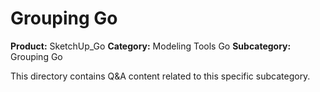 # Grouping Go

**Product:** SketchUp_Go
**Category:** Modeling Tools Go
**Subcategory:** Grouping Go

This directory contains Q&A content related to this specific subcategory.

